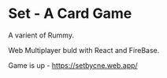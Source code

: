 # Set - A Card Game

A varient of Rummy.

Web Multiplayer buld with React and FireBase.

Game is up - https://setbycne.web.app/